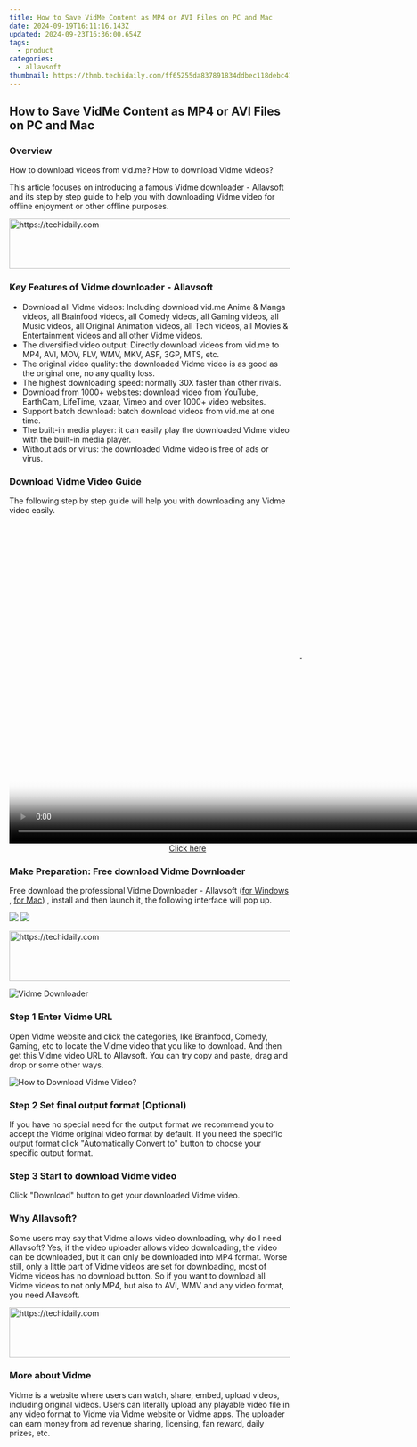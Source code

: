 ```yaml
---
title: How to Save VidMe Content as MP4 or AVI Files on PC and Mac
date: 2024-09-19T16:11:16.143Z
updated: 2024-09-23T16:36:00.654Z
tags:
  - product
categories:
  - allavsoft
thumbnail: https://thmb.techidaily.com/ff65255da837891834ddbec118debc41ab0f1d1e57de67c2dd583540d5810764.jpg
---
```


## How to Save VidMe Content as MP4 or AVI Files on PC and Mac

### Overview

How to download videos from vid.me? How to download Vidme videos?

This article focuses on introducing a famous Vidme downloader - Allavsoft and its step by step guide to help you with downloading Vidme video for offline enjoyment or other offline purposes.

<!-- affiliate ads begin -->
<a href="https://ephamedtechinc.pxf.io/c/5597632/2137203/26400" target="_top" id="2137203">
  <img src="//a.impactradius-go.com/display-ad/26400-2137203" border="0" alt="https://techidaily.com" width="728" height="90"/>
</a>
<img height="0" width="0" src="https://ephamedtechinc.pxf.io/i/5597632/2137203/26400" style="position:absolute;visibility:hidden;" border="0" />
<!-- affiliate ads end -->

### Key Features of Vidme downloader - Allavsoft

* Download all Vidme videos: Including download vid.me Anime & Manga videos, all Brainfood videos, all Comedy videos, all Gaming videos, all Music videos, all Original Animation videos, all Tech videos, all Movies & Entertainment videos and all other Vidme videos.
* The diversified video output: Directly download videos from vid.me to MP4, AVI, MOV, FLV, WMV, MKV, ASF, 3GP, MTS, etc.
* The original video quality: the downloaded Vidme video is as good as the original one, no any quality loss.
* The highest downloading speed: normally 30X faster than other rivals.
* Download from 1000+ websites: download video from YouTube, EarthCam, LifeTime, vzaar, Vimeo and over 1000+ video websites.
* Support batch download: batch download videos from vid.me at one time.
* The built-in media player: it can easily play the downloaded Vidme video with the built-in media player.
* Without ads or virus: the downloaded Vidme video is free of ads or virus.

### Download Vidme Video Guide

The following step by step guide will help you with downloading any Vidme video easily.

<!-- affiliate ads begin -->
<span id="1155462">
					<video width="1024" height="576" style="cursor:pointer"
           poster="//a.impactradius-go.com/display-clicktoplayimage/1155462.png"
           onclick="if(!this.playClicked){this.play();this.setAttribute('controls',true);this.playClicked=true;}">
	   <source src="//a.impactradius-go.com/display-ad/14559-1155462">
	   <img src="//a.impactradius-go.com/display-clicktoplayimage/1155462.png" style="border: none; height: 100%; width: 100%; object-fit: contain">
	</video>
	<div style="width:640px;text-align:center"><a href="javascript:window.open(decodeURIComponent('https%3A%2F%2Fpropmoneyinc.pxf.io%2Fc%2F5597632%2F1155462%2F14559'), '_blank');void(0);">Click here</a></div>
</span>
<img height="0" width="0" src="https://imp.pxf.io/i/5597632/1155462/14559" style="position:absolute;visibility:hidden;" border="0" />
<!-- affiliate ads end -->

### Make Preparation: Free download Vidme Downloader

Free download the professional Vidme Downloader - Allavsoft ([for Windows](https://tools.techidaily.com/allavsoft/products/) , [for Mac](https://tools.techidaily.com/allavsoft/products/)) , install and then launch it, the following interface will pop up.

[![](https://www.allavsoft.com/how-to/../images/how-to/free-download-win.jpg)](https://tools.techidaily.com/allavsoft/products/) [![](https://www.allavsoft.com/how-to/../images/how-to/free-download-mac.jpg)](https://tools.techidaily.com/allavsoft/products/)

<!-- affiliate ads begin -->
<a href="https://appsumo.8odi.net/c/5597632/2043593/7443" target="_top" id="2043593">
  <img src="//a.impactradius-go.com/display-ad/7443-2043593" border="0" alt="https://techidaily.com" width="728" height="90"/>
</a>
<img height="0" width="0" src="https://appsumo.8odi.net/i/5597632/2043593/7443" style="position:absolute;visibility:hidden;" border="0" />
<!-- affiliate ads end -->

![Vidme Downloader](https://www.allavsoft.com/how-to/../images/allavsoft/screen-shot-600.jpg)

### Step 1 Enter Vidme URL

Open Vidme website and click the categories, like Brainfood, Comedy, Gaming, etc to locate the Vidme video that you like to download. And then get this Vidme video URL to Allavsoft. You can try copy and paste, drag and drop or some other ways.

![How to Download Vidme Video?](https://www.allavsoft.com/how-to/../images/how-to/download-rtmp-video/download-rtmp-video.jpg)

### Step 2 Set final output format (Optional)

If you have no special need for the output format we recommend you to accept the Vidme original video format by default. If you need the specific output format click "Automatically Convert to" button to choose your specific output format.

### Step 3 Start to download Vidme video

Click "Download" button to get your downloaded Vidme video.

### Why Allavsoft?

Some users may say that Vidme allows video downloading, why do I need Allavsoft? Yes, if the video uploader allows video downloading, the video can be downloaded, but it can only be downloaded into MP4 format. Worse still, only a little part of Vidme videos are set for downloading, most of Vidme videos has no download button. So if you want to download all Vidme videos to not only MP4, but also to AVI, WMV and any video format, you need Allavsoft.

<!-- affiliate ads begin -->
<a href="https://appsumo.8odi.net/c/5597632/2075483/7443" target="_top" id="2075483">
  <img src="//a.impactradius-go.com/display-ad/7443-2075483" border="0" alt="https://techidaily.com" width="728" height="90"/>
</a>
<img height="0" width="0" src="https://appsumo.8odi.net/i/5597632/2075483/7443" style="position:absolute;visibility:hidden;" border="0" />
<!-- affiliate ads end -->

### More about Vidme

Vidme is a website where users can watch, share, embed, upload videos, including original videos. Users can literally upload any playable video file in any video format to Vidme via Vidme website or Vidme apps. The uploader can earn money from ad revenue sharing, licensing, fan reward, daily prizes, etc.

<ins class="adsbygoogle"
     style="display:block"
     data-ad-format="autorelaxed"
     data-ad-client="ca-pub-7571918770474297"
     data-ad-slot="1223367746"></ins>

<ins class="adsbygoogle"
     style="display:block"
     data-ad-client="ca-pub-7571918770474297"
     data-ad-slot="8358498916"
     data-ad-format="auto"
     data-full-width-responsive="true"></ins>



